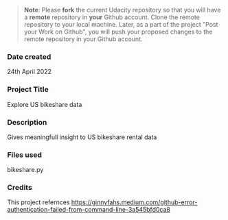 >**Note**: Please **fork** the current Udacity repository so that you will have a **remote** repository in **your** Github account. Clone the remote repository to your local machine. Later, as a part of the project "Post your Work on Github", you will push your proposed changes to the remote repository in your Github account.

### Date created
24th April 2022

### Project Title
Explore US bikeshare data

### Description
Gives meaningfull insight to US bikeshare rental data

### Files used
bikeshare.py

### Credits
This project refernces https://ginnyfahs.medium.com/github-error-authentication-failed-from-command-line-3a545bfd0ca8



